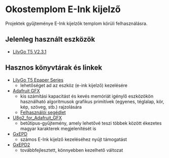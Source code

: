 # Okostemplom E-Ink kijelző

Projektek gyűjteménye E-Ink kijelzők templom körüli felhasználásra.

## Jelenleg használt eszközök

- [LilyGo T5 V2.3.1](https://www.lilygo.cc/products/t5-v2-3-1)

## Hasznos könyvtárak és linkek

- [LilyGo T5 Epaper Series](https://github.com/Xinyuan-LilyGO/LilyGo-T5-Epaper-Series)
  - lehetőséget ad az eszköz (e-ink kijelző) kezelésére
- [Adafruit GFX](https://github.com/adafruit/Adafruit-GFX-Library)
  - kis számítási kapacitást és kevés memóriát igénylő eszközökön használható algoritmusok grafikus primitívek (egyenes, téglalap, kör, kép, szöveg, stb.) rajzolására
  - [Felhasználói segédlet](https://learn.adafruit.com/adafruit-gfx-graphics-library/overview)
- [U8g2_for_Adafruit_GFX](https://github.com/olikraus/U8g2_for_Adafruit_GFX)
  - betűtípus-gyűjtemény, amely lehetővé teszi többek között ékezetes magyar karakterek megjelenítését is
- [GxEPD](https://github.com/ZinggJM/GxEPD/tree/master)
  - számos E-Ink kijelző kezeléséhez nyújt támogatást
- [GxEPD2](https://github.com/ZinggJM/GxEPD2)
  - továbbfejlesztett, könnyebben kezelhető változat
